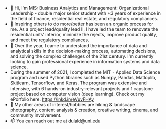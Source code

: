 - 👋 Hi, I'm MIS: Business Analytics and Management: Organizational Leadership - double major senior student with +3 years of experience in the field of finance, residential real estate, and regulatory compliances.
- 👀 Inspiring others to do more/better has been an organic process for me. As a project lead/quality lead II, I have led the team to renovate the residential units' interior, minimize the rejects, improve product quality, and meet the regulatory compliances.
- 🌱 Over the year, I came to understand the importance of data and analytical skills in the decision-making process, automating decisions, and solving the complex challenges of the 21st century. I'm currently looking to gain professional experience in information systems and data science. 
- During the summer of 2021, I completed the MIT - Applied Data Science program and used Python libraries such as Numpy, Pandas, Matloplib, Skitlearn, Tensorflow, and Keras. The program was extensive and intensive, with 6 hands-on industry-relevant projects and 1 capstone project based on computer vision (deep learning). Check out my ePorfolio here. https://lnkd.in/eVuvFHAy
- 💞️ My other areas of interest/hobbies are hiking & landscape photography, content analysis & creation, creative writing, cinema, and community involvement.
- 📫 You can reach out me at dulald@uni.edu

<!---
dulaltech101/dulaltech101 is a ✨ special ✨ repository because its `README.md` (this file) appears on your GitHub profile.
You can click the Preview link to take a look at your changes.
--->

